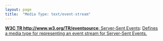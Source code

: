 ```yaml
---
layout: page
title:  "Media Type: text/event-stream"
---
```


[**W3C TR http://www.w3.org/TR/eventsource**: Server-Sent Events](/specs/W3C/TR/eventsource " specification defines an API for opening an HTTP connection for receiving push notifications from a server in the form of DOM events. The API is designed such that it can be extended to work with other push notification schemes such as Push SMS."): [Defines a media type for representing an event stream for Server-Sent Events.]()

